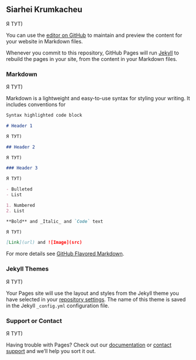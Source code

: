 ## Siarhei Krumkacheu

Я ТУТ)

You can use the [editor on GitHub](https://github.com/SiarheiKrumkacheu/SiarheiKrumkacheu.github.io/edit/master/index.md) to maintain and preview the content for your website in Markdown files.

Whenever you commit to this repository, GitHub Pages will run [Jekyll](https://jekyllrb.com/) to rebuild the pages in your site, from the content in your Markdown files.

### Markdown

Я ТУТ)

Markdown is a lightweight and easy-to-use syntax for styling your writing. It includes conventions for

```markdown
Syntax highlighted code block

# Header 1

Я ТУТ)

## Header 2

Я ТУТ)

### Header 3

Я ТУТ)

- Bulleted
- List

1. Numbered
2. List

**Bold** and _Italic_ and `Code` text

Я ТУТ)

[Link](url) and ![Image](src)
```

For more details see [GitHub Flavored Markdown](https://guides.github.com/features/mastering-markdown/).

### Jekyll Themes

Я ТУТ)

Your Pages site will use the layout and styles from the Jekyll theme you have selected in your [repository settings](https://github.com/SiarheiKrumkacheu/SiarheiKrumkacheu.github.io/settings). The name of this theme is saved in the Jekyll `_config.yml` configuration file.

### Support or Contact

Я ТУТ)

Having trouble with Pages? Check out our [documentation](https://help.github.com/categories/github-pages-basics/) or [contact support](https://github.com/contact) and we’ll help you sort it out.

